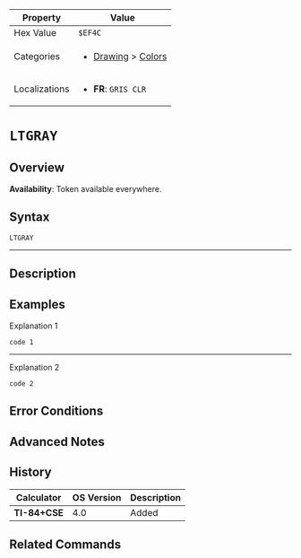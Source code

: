 | Property      | Value |
|---------------|-------|
| Hex Value     | `$EF4C`|
| Categories    | <ul><li>[Drawing](<../categories/Drawing.md>) > [Colors](<../categories/Drawing.md#Colors>)</li></ul> |
| Localizations | <ul><li><b>FR</b>: `GRIS CLR`</li></ul> |

# `LTGRAY`

## Overview



<b>Availability</b>: Token available everywhere.

## Syntax
`LTGRAY`

<hr>

## Description


## Examples

Explanation 1
```ti-basic
code 1
```
---
Explanation 2
```ti-basic
code 2
```

## Error Conditions


## Advanced Notes


## History
| Calculator | OS Version | Description |
|------------|------------|-------------|
| <b>TI-84+CSE</b> | 4.0 | Added |

## Related Commands

